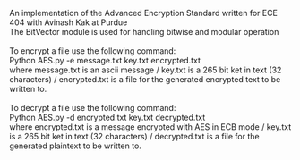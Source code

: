 An implementation of the Advanced Encryption Standard written for ECE 404 with Avinash Kak at Purdue<br />
The BitVector module is used for handling bitwise and modular operation <br />
<br />
To encrypt a file use the following command:<br />
Python AES.py -e message.txt key.txt encrypted.txt<br />
where message.txt is an ascii message / key.txt is a 265 bit ket in text (32 characters) / encrypted.txt is a file for the generated encrypted text to be written to.<br />
<br />
To decrypt a file use the following command:<br />
Python AES.py -d encrypted.txt key.txt decrypted.txt<br />
where encrypted.txt is a message encrypted with AES in ECB mode / key.txt is a 265 bit ket in text (32 characters) / decrypted.txt is a file for the generated plaintext to be written to.
